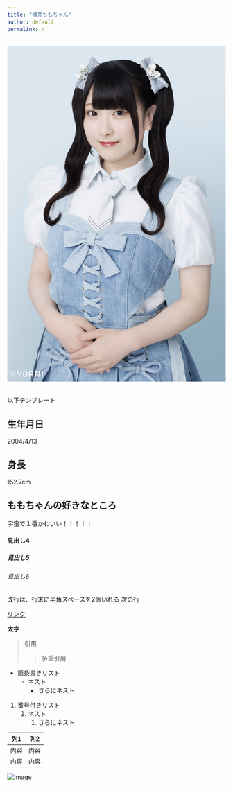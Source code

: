 ```yaml
---
title: "櫻井ももちゃん"
author: default
permalink: /
---
```



![image](../assets/images/kawaii.png)



---

以下テンプレート

## 生年月日
2004/4/13

## 身長
152.7cm

## ももちゃんの好きなところ
宇宙で１番かわいい！！！！！

#### 見出し4
##### 見出し5
###### 見出し6

改行は、行末に半角スペースを2個いれる
次の行

[リンク](https://www.google.co.jp/)

**太字**

> 引用
>> 多重引用


- 箇条書きリスト
  - ネスト
    - さらにネスト


1. 番号付きリスト
   1. ネスト
      1. さらにネスト


| 列1  | 列2  |
|-----|-----|
| 内容  | 内容  |
| 内容  | 内容  |

![image](/GHPages_WebSite/assets/images/logo-150.png)
